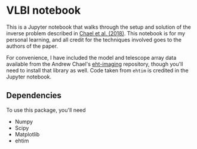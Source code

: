 # VLBI notebook
This is a Jupyter notebook that walks through the setup and solution of the inverse problem described in [Chael et al. (2018)](https://arxiv.org/abs/1803.07088). This notebook is for my personal learning, and all credit for the techniques involved goes to the authors of the paper.

For convenience, I have included the model and telescope array data available from the Andrew Chael's [eht-imaging](https://github.com/achael/eht-imaging) repository, though you'll need to install that library as well. Code taken from `ehtim` is credited in the Jupyter notebook.

## Dependencies
To use this package, you'll need

* Numpy
* Scipy
* Matplotlib
* ehtim
